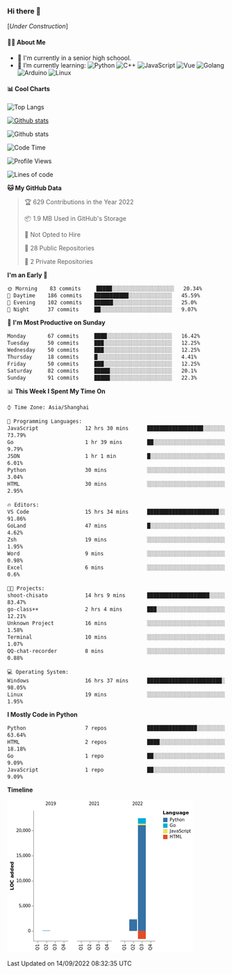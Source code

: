 ### Hi there 👋

\[*Under Construction*\]

<!--
**NoNormalCreeper/NoNormalCreeper** is a ✨ _special_ ✨ repository because its `README.md` (this file) appears on your GitHub profile.

Here are some ideas to get you started:

- 🔭 I’m currently working on ...
- 🌱 I’m currently learning ...
- 👯 I’m looking to collaborate on ...
- 🤔 I’m looking for help with ...
- 💬 Ask me about ...
- 📫 How to reach me: ...
- 😄 Pronouns: ...
- ⚡ Fun fact: ...
-->

#### 👩‍💻 About Me

- 🏫 I'm currently in a senior high schoool.
- 🌱 I’m currently learning: 
![Python](https://img.shields.io/badge/-Python-blue?style=flat-square&logo=Python&logoColor=fff)
![C++](https://img.shields.io/badge/-C%2B%2B-00599C?style=flat-square&logo=C%2B%2B&logoColor=fff)
![JavaScript](https://img.shields.io/badge/-JavaScript-ffca18?style=flat-square&logo=JavaScript&logoColor=fff)
![Vue](https://img.shields.io/badge/-Vue-4FC08D?style=flat-square&logo=Vue.js&logoColor=fff)
![Golang](https://img.shields.io/badge/-Go-007d9c?style=flat-square&logo=Go&logoColor=fff)
![Arduino](https://img.shields.io/badge/-Arduino-00979D?style=flat-square&logo=Arduino&logoColor=fff)
![Linux](https://img.shields.io/badge/-Linux-FCC624?style=flat-square&logo=Linux&logoColor=fff)

#### 📊 Cool Charts

![Top Langs](https://github-readme-stats.vercel.app/api/top-langs/?username=NoNormalCreeper&layout=compact)

[![Github stats](https://github-readme-stats.vercel.app/api?username=NoNormalCreeper&show_icons=true)](https://github.com/anuraghazra/github-readme-stats)

![Github stats](https://github-profile-trophy.vercel.app/?username=NoNormalCreeper)


<!--START_SECTION:waka-->
![Code Time](http://img.shields.io/badge/Code%20Time-107%20hrs%2039%20mins-blue)

![Profile Views](http://img.shields.io/badge/Profile%20Views-2-blue)

![Lines of code](https://img.shields.io/badge/From%20Hello%20World%20I%27ve%20Written-23%20Thousand%20lines%20of%20code-blue)

**🐱 My GitHub Data** 

> 🏆 629 Contributions in the Year 2022
 > 
> 📦 1.9 MB Used in GitHub's Storage 
 > 
> 🚫 Not Opted to Hire
 > 
> 📜 28 Public Repositories 
 > 
> 🔑 2 Private Repositories  
 > 
**I'm an Early 🐤** 

```text
🌞 Morning    83 commits     █████░░░░░░░░░░░░░░░░░░░░   20.34% 
🌆 Daytime    186 commits    ███████████░░░░░░░░░░░░░░   45.59% 
🌃 Evening    102 commits    ██████░░░░░░░░░░░░░░░░░░░   25.0% 
🌙 Night      37 commits     ██░░░░░░░░░░░░░░░░░░░░░░░   9.07%

```
📅 **I'm Most Productive on Sunday** 

```text
Monday       67 commits     ████░░░░░░░░░░░░░░░░░░░░░   16.42% 
Tuesday      50 commits     ███░░░░░░░░░░░░░░░░░░░░░░   12.25% 
Wednesday    50 commits     ███░░░░░░░░░░░░░░░░░░░░░░   12.25% 
Thursday     18 commits     █░░░░░░░░░░░░░░░░░░░░░░░░   4.41% 
Friday       50 commits     ███░░░░░░░░░░░░░░░░░░░░░░   12.25% 
Saturday     82 commits     █████░░░░░░░░░░░░░░░░░░░░   20.1% 
Sunday       91 commits     █████░░░░░░░░░░░░░░░░░░░░   22.3%

```


📊 **This Week I Spent My Time On** 

```text
⌚︎ Time Zone: Asia/Shanghai

💬 Programming Languages: 
JavaScript               12 hrs 30 mins      ██████████████████░░░░░░░   73.79% 
Go                       1 hr 39 mins        ██░░░░░░░░░░░░░░░░░░░░░░░   9.79% 
JSON                     1 hr 1 min          █░░░░░░░░░░░░░░░░░░░░░░░░   6.01% 
Python                   30 mins             ░░░░░░░░░░░░░░░░░░░░░░░░░   3.04% 
HTML                     30 mins             ░░░░░░░░░░░░░░░░░░░░░░░░░   2.95%

🔥 Editors: 
VS Code                  15 hrs 34 mins      ███████████████████████░░   91.86% 
GoLand                   47 mins             █░░░░░░░░░░░░░░░░░░░░░░░░   4.62% 
Zsh                      19 mins             ░░░░░░░░░░░░░░░░░░░░░░░░░   1.95% 
Word                     9 mins              ░░░░░░░░░░░░░░░░░░░░░░░░░   0.98% 
Excel                    6 mins              ░░░░░░░░░░░░░░░░░░░░░░░░░   0.6%

🐱‍💻 Projects: 
shoot-chisato            14 hrs 9 mins       ████████████████████░░░░░   83.47% 
go-class++               2 hrs 4 mins        ███░░░░░░░░░░░░░░░░░░░░░░   12.21% 
Unknown Project          16 mins             ░░░░░░░░░░░░░░░░░░░░░░░░░   1.58% 
Terminal                 10 mins             ░░░░░░░░░░░░░░░░░░░░░░░░░   1.07% 
QQ-chat-recorder         8 mins              ░░░░░░░░░░░░░░░░░░░░░░░░░   0.88%

💻 Operating System: 
Windows                  16 hrs 37 mins      ████████████████████████░   98.05% 
Linux                    19 mins             ░░░░░░░░░░░░░░░░░░░░░░░░░   1.95%

```

**I Mostly Code in Python** 

```text
Python                   7 repos             ████████████████░░░░░░░░░   63.64% 
HTML                     2 repos             ████░░░░░░░░░░░░░░░░░░░░░   18.18% 
Go                       1 repo              ██░░░░░░░░░░░░░░░░░░░░░░░   9.09% 
JavaScript               1 repo              ██░░░░░░░░░░░░░░░░░░░░░░░   9.09%

```


**Timeline**

![Chart not found](https://raw.githubusercontent.com/NoNormalCreeper/NoNormalCreeper/main/charts/bar_graph.png) 


 Last Updated on 14/09/2022 08:32:35 UTC
<!--END_SECTION:waka-->


